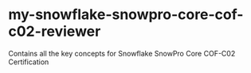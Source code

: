 # my-snowflake-snowpro-core-cof-c02-reviewer
Contains all the key concepts for Snowflake SnowPro Core COF-C02 Certification

